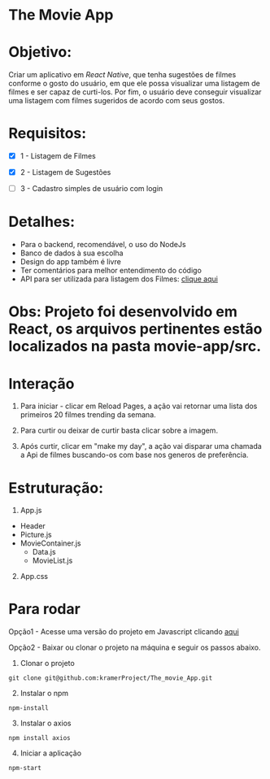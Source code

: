 # The Movie App

# Objetivo:

Criar um aplicativo em *React Native*, que tenha sugestões de filmes conforme o
gosto do usuário, em que ele possa visualizar uma listagem de filmes e ser capaz de curti-los.
Por fim, o usuário deve conseguir visualizar uma listagem com filmes sugeridos de acordo
com seus gostos.


# Requisitos:

- [x] 1 - Listagem de Filmes
- [x] 2 - Listagem de Sugestões
- [ ] 3 - Cadastro simples de usuário com login


# Detalhes:

* Para o backend, recomendável, o uso do NodeJs
* Banco de dados à sua escolha
* Design do app também é livre
* Ter comentários para melhor entendimento do código
* API para ser utilizada para listagem dos Filmes: [clique aqui](https://developers.themoviedb.org/3/getting-started/introduction) 

# Obs: Projeto foi desenvolvido em React, os arquivos pertinentes estão localizados na pasta movie-app/src.

# Interação

1. Para iniciar - clicar em Reload Pages, a ação vai retornar uma lista dos primeiros 20 filmes trending da semana.

2. Para curtir ou deixar de curtir basta clicar sobre a imagem.

3. Após curtir, clicar em "make my day", a ação vai disparar uma chamada a Api de filmes buscando-os com base nos generos de preferência. 

# Estruturação:

1. App.js

  * Header
  * Picture.js
  * MovieContainer.js
    * Data.js
    * MovieList.js
    
2. App.css

# Para rodar

Opção1 - Acesse uma versão do projeto em Javascript clicando [aqui](https://kramerproject.github.io/projetos/Movie_list/index.html)

Opção2 -  Baixar ou clonar o projeto na máquina e seguir os passos abaixo.

1. Clonar o projeto

```
git clone git@github.com:kramerProject/The_movie_App.git
```
2. Instalar o npm

```
npm-install
```
3. Instalar o axios

```
npm install axios
```
4. Iniciar a aplicação

```
npm-start
```
